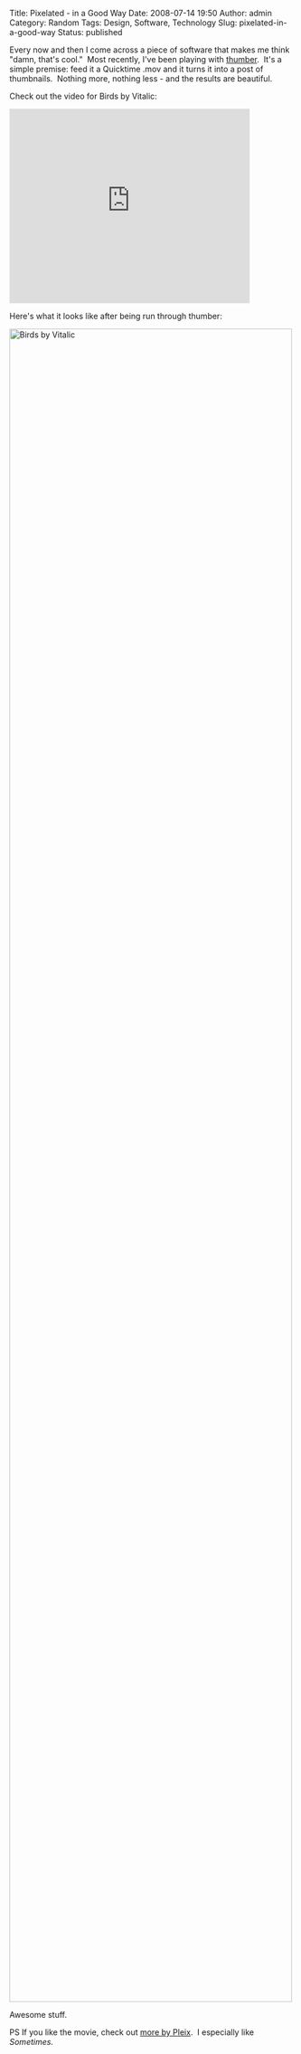 Title: Pixelated - in a Good Way
Date: 2008-07-14 19:50
Author: admin
Category: Random
Tags: Design, Software, Technology
Slug: pixelated-in-a-good-way
Status: published

Every now and then I come across a piece of software that makes me think "damn, that's cool."  Most recently, I've been playing with [thumber](http://www.threewordtitle.com/thumber/).  It's a simple premise: feed it a Quicktime .mov and it turns it into a post of thumbnails.  Nothing more, nothing less - and the results are beautiful.

Check out the video for Birds by Vitalic:

<iframe width="425" height="344" src="https://www.youtube.com/embed/dUtoS5R9uK8" frameborder="0" allow="accelerometer; autoplay; clipboard-write; encrypted-media; gyroscope; picture-in-picture" allowfullscreen></iframe>

Here's what it looks like after being run through thumber:

[]({static}/images/2008/07/birds-music-by-vitalic.jpg)[]({static}/images/2008/07/birds-music-by-vitalic.jpg)[<img src="{static}/images/2008/07/birds-music-by-vitalic.jpg" title="Birds by Vitalic" class="aligncenter size-full " width="500" height="2960" />]({static}/images/2008/07/birds-music-by-vitalic.jpg)

Awesome stuff.

PS If you like the movie, check out [more by Pleix](http://www.pleix.net/films.html).  I especially like *Sometimes.*
